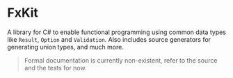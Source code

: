 # FxKit

A library for C# to enable functional programming using common data types like `Result`, `Option` and `Validation`.
Also includes source generators for generating union types, and much more.

> Formal documentation is currently non-existent, refer to the source and the tests for now.
